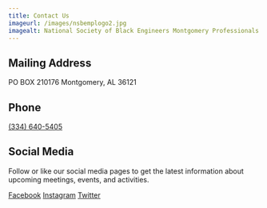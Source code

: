 ```yaml
---
title: Contact Us
imageurl: /images/nsbemplogo2.jpg
imagealt: National Society of Black Engineers Montgomery Professionals
---
```


## Mailing Address

PO BOX 210176
Montgomery, AL 36121

## Phone

[(334) 640-5405](tel:3346405405)

## Social Media

Follow or like our social media pages to get the latest information about upcoming meetings, events, and activities.

<p>
    <a class="btn text-white" href="https://www.facebook.com/nsbemp" target="_blank">
        <i class="bi bi-facebook"></i> Facebook</a><span> </span>
    <a class="text-white btn" href="https://www.instagram.com/nsbemp" target="_blank">
        <i class="bi bi-instagram"></i> Instagram</a><span> </span>
    <a class="text-white btn" href="https://twitter.com/nsbemp" target="_blank">
        <i class="bi bi-twitter"></i> Twitter</a>
</p>

